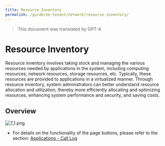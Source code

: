 ```yaml
---
title: Resource Inventory
permalink: /guide/ee-tenant/network/resource-inventory/
---
```


> This document was translated by GPT-4

# Resource Inventory

Resource inventory involves taking stock and managing the various resources needed by applications in the system, including computing resources, network resources, storage resources, etc. Typically, these resources are provided to applications in a virtualized manner. Through resource inventory, system administrators can better understand resource allocation and utilization, thereby more efficiently allocating and optimizing resources, enhancing system performance and security, and saving costs.

## Overview

![7_1.png](https://yunshan-guangzhou.oss-cn-beijing.aliyuncs.com/pub/pic/20230920650ac6b17b985.png)

- For details on the functionality of the page buttons, please refer to the section: [Applications - Call Log](../application/call-log/)
